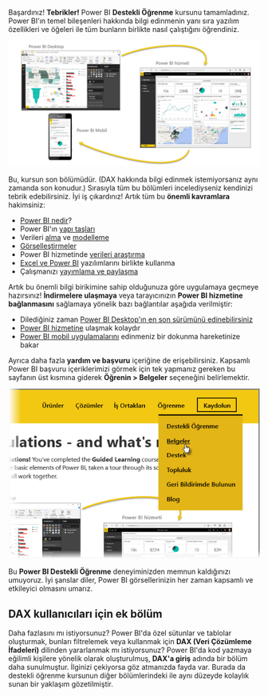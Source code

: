 Başardınız! **Tebrikler!** Power BI **Destekli Öğrenme** kursunu tamamladınız. Power BI'ın temel bileşenleri hakkında bilgi edinmenin yanı sıra yazılım özellikleri ve öğeleri ile tüm bunların birlikte nasıl çalıştığını öğrendiniz.

![](media/6-5-guided-learning-completion/c0a0_2.png)

Bu, kursun son bölümüdür. (DAX hakkında bilgi edinmek istemiyorsanız aynı zamanda son konudur.) Sırasıyla tüm bu bölümleri incelediyseniz kendinizi tebrik edebilirsiniz. İyi iş çıkardınız! Artık tüm bu **önemli kavramlara** hakimsiniz:

* [Power BI nedir](0-0-what-is-power-bi.md)?
* Power BI'ın [yapı taşları](0-0b-building-blocks-power-bi.md)
* Verileri [alma](1-2-connect-to-data-sources-in-power-bi-desktop.md) ve [modelleme](2-1-intro-modeling-data.md)
* [Görselleştirmeler](3-1-intro-visualizations.md)
* Power BI hizmetinde [verileri araştırma](4-0-intro-power-bi-service.md)
* [Excel ve Power BI](5-1-intro-excel-data.md) yazılımlarını birlikte kullanma
* Çalışmanızı [yayımlama ve paylaşma](6-0-intro-content-packs-groups.md)

Artık bu önemli bilgi birikimine sahip olduğunuza göre uygulamaya geçmeye hazırsınız! **İndirmelere ulaşmaya** veya tarayıcınızın **Power BI hizmetine bağlanmasını** sağlamaya yönelik bazı bağlantılar aşağıda verilmiştir:

* Dilediğiniz zaman [Power BI Desktop'ın en son sürümünü edinebilirsiniz](https://powerbi.microsoft.com/desktop)
* [Power BI hizmetine](https://powerbi.microsoft.com/) ulaşmak kolaydır
* [Power BI mobil uygulamalarını](https://powerbi.microsoft.com/mobile/) edinmeniz bir dokunma hareketinize bakar

Ayrıca daha fazla **yardım ve başvuru** içeriğine de erişebilirsiniz. Kapsamlı Power BI başvuru içeriklerimizi görmek için tek yapmanız gereken bu sayfanın üst kısmına giderek **Öğrenin > Belgeler** seçeneğini belirlemektir.

![](media/6-5-guided-learning-completion/6-5_1.png)

Bu **Power BI Destekli Öğrenme** deneyiminizden memnun kaldığınızı umuyoruz. İyi şanslar diler, Power BI görsellerinizin her zaman kapsamlı ve etkileyici olmasını umarız.

## <a name="one-more-section-for-dax-users"></a>DAX kullanıcıları için ek bölüm
Daha fazlasını mı istiyorsunuz? Power BI'da özel sütunlar ve tablolar oluşturmak, bunları filtrelemek veya kullanmak için **DAX (Veri Çözümleme İfadeleri)** dilinden yararlanmak mı istiyorsunuz? Power BI'da kod yazmaya eğilimli kişilere yönelik olarak oluşturulmuş, **DAX'a giriş** adında bir bölüm daha sunulmuştur. İlginizi çekiyorsa göz atmanızda fayda var. Burada da destekli öğrenme kursunun diğer bölümlerindeki ile aynı düzeyde kolaylık sunan bir yaklaşım gözetilmiştir.

